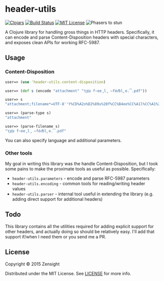 # header-utils

[![Clojars][clojars-img]][clojars-url]
[![Build Status][travis-image]][travis-url]
[![MIT License][license-image]][license]
![Phasers to stun][phasers-image]

A Clojure library for handling gross things in HTTP headers. Specifically, it can encode and parse Content-Disposition headers with special characters, and exposes clean APIs for working RFC-5987.

## Usage

### Content-Disposition

```clj
user=> (use 'header-utils.content-disposition)

user=> (def s (encode "attachment" "Y͢o҉u f̴ee̡l̡ ̶fée͝bl̢e.͡.pdf"))

user=> s
"attachment;filename*=UTF-8''Y%CD%A2o%D2%89u%20f%CC%B4ee%CC%A1l%CC%A1%20%CC%B6f%C3%A9e%CD%9Dbl%CC%A2e.%CD%A1.pdf"

user=> (parse-type s)
"attachment"

user=> (parse-filename s)
"Y͢o҉u f̴ee̡l̡ ̶fée͝bl̢e.͡.pdf"
```

You can also specify language and additional parameters.

### Other tools

My goal in writing this library was the handle Content-Disposition, but I took some pains to make the proximate tools as useful as possible. Specifically:

 * `header-utils.parameters` - encode and parse RFC-5987 parameters
 * `header-utils.encoding` - common tools for reading/writing header values
 * `header-utils.parser` - internal tool useful in extending the library (e.g. adding direct support for additional headers)

## Todo

This library contains all the utilities required for adding explicit support for other headers, and actually doing so should be relatively easy. I'll add that support if/when I need them or you send me a PR.

## License

Copyright © 2015 Zensight

Distributed under the MIT License. See [LICENSE][] for more info.

[documentation-url]: http://icambron.github.io/twix.js/docs.html

[license-image]: http://img.shields.io/badge/license-MIT-blue.svg?style=flat-square
[license]: LICENSE

[clojars-url]: https://clojars.org/co.zensight/header-utils
[clojars-img]: https://img.shields.io/clojars/v/co.zensight/header-utils.svg?style=flat-square

[travis-url]: http://travis-ci.org/Zensight/header-utils
[travis-image]: http://img.shields.io/travis/Zensight/header-utils.svg?style=flat-square

[phasers-image]: https://img.shields.io/badge/phasers-stun-brightgreen.svg?style=flat-square
